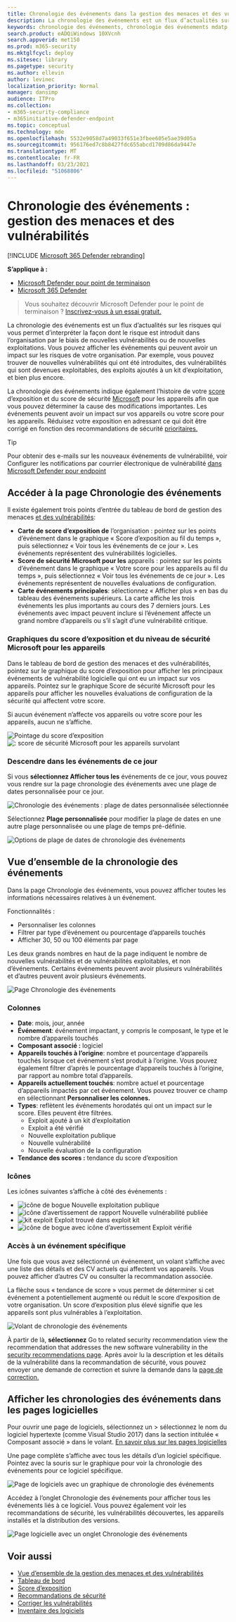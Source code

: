 ```yaml
---
title: Chronologie des événements dans la gestion des menaces et des vulnérabilités
description: La chronologie des événements est un flux d’actualités sur les risques qui vous permet d’interpréter la façon dont le risque est introduit dans l’organisation et les atténuations qui ont eu lieu pour le réduire.
keywords: chronologie des événements, chronologie des événements mdatp, chronologie des événements tvm mdatp, gestion des menaces et des vulnérabilités, Microsoft Defender pour point de terminaison
search.product: eADQiWindows 10XVcnh
search.appverid: met150
ms.prod: m365-security
ms.mktglfcycl: deploy
ms.sitesec: library
ms.pagetype: security
ms.author: ellevin
author: levinec
localization_priority: Normal
manager: dansimp
audience: ITPro
ms.collection:
- m365-security-compliance
- m365initiative-defender-endpoint
ms.topic: conceptual
ms.technology: mde
ms.openlocfilehash: 5532e9058d7a49033f651e3fbee605e5ae39d05a
ms.sourcegitcommit: 956176ed7c8b8427fdc655abcd1709d86da9447e
ms.translationtype: MT
ms.contentlocale: fr-FR
ms.lasthandoff: 03/23/2021
ms.locfileid: "51068806"
---
```

# <a name="event-timeline---threat-and-vulnerability-management"></a>Chronologie des événements : gestion des menaces et des vulnérabilités

[!INCLUDE [Microsoft 365 Defender rebranding](../../includes/microsoft-defender.md)]


**S’applique à :**
- [Microsoft Defender pour point de terminaison](https://go.microsoft.com/fwlink/?linkid=2154037)
- [Microsoft 365 Defender](https://go.microsoft.com/fwlink/?linkid=2118804)

>Vous souhaitez découvrir Microsoft Defender pour le point de terminaison ? [Inscrivez-vous à un essai gratuit.](https://www.microsoft.com/microsoft-365/windows/microsoft-defender-atp?ocid=docs-wdatp-portaloverview-abovefoldlink)

La chronologie des événements est un flux d’actualités sur les risques qui vous permet d’interpréter la façon dont le risque est introduit dans l’organisation par le biais de nouvelles vulnérabilités ou de nouvelles exploitations. Vous pouvez afficher les événements qui peuvent avoir un impact sur les risques de votre organisation. Par exemple, vous pouvez trouver de nouvelles vulnérabilités qui ont été introduites, des vulnérabilités qui sont devenues exploitables, des exploits ajoutés à un kit d’exploitation, et bien plus encore.

La chronologie des événements indique également l’histoire de votre [score](tvm-exposure-score.md) d’exposition et du score de sécurité [Microsoft](tvm-microsoft-secure-score-devices.md) pour les appareils afin que vous pouvez déterminer la cause des modifications importantes. Les événements peuvent avoir un impact sur vos appareils ou votre score pour les appareils. Réduisez votre exposition en adressant ce qui doit être corrigé en fonction des recommandations de sécurité [prioritaires.](tvm-security-recommendation.md)

>[!TIP]
>Pour obtenir des e-mails sur les nouveaux événements de vulnérabilité, voir Configurer les notifications par courrier électronique de vulnérabilité [dans Microsoft Defender pour endpoint](configure-vulnerability-email-notifications.md)

## <a name="navigate-to-the-event-timeline-page"></a>Accéder à la page Chronologie des événements

Il existe également trois points d’entrée du tableau de bord de gestion des menaces [et des vulnérabilités](tvm-dashboard-insights.md):

- **Carte de score d’exposition de** l’organisation : pointez sur les points d’événement dans le graphique « Score d’exposition au fil du temps », puis sélectionnez « Voir tous les événements de ce jour ». Les événements représentent des vulnérabilités logicielles.
- **Score de sécurité Microsoft pour les** appareils : pointez sur les points d’événement dans le graphique « Votre score pour les appareils au fil du temps », puis sélectionnez « Voir tous les événements de ce jour ». Les événements représentent de nouvelles évaluations de configuration.
- **Carte événements principales**: sélectionnez « Afficher plus » en bas du tableau des événements supérieurs. La carte affiche les trois événements les plus importants au cours des 7 derniers jours. Les événements avec impact peuvent inclure si l’événement affecte un grand nombre d’appareils ou s’il s’agit d’une vulnérabilité critique.

### <a name="exposure-score-and-microsoft-secure-score-for-devices-graphs"></a>Graphiques du score d’exposition et du niveau de sécurité Microsoft pour les appareils

Dans le tableau de bord de gestion des menaces et des vulnérabilités, pointez sur le graphique du score d’exposition pour afficher les principaux événements de vulnérabilité logicielle qui ont eu un impact sur vos appareils. Pointez sur le graphique Score de sécurité Microsoft pour les appareils pour afficher les nouvelles évaluations de configuration de la sécurité qui affectent votre score.

Si aucun événement n’affecte vos appareils ou votre score pour les appareils, aucun ne s’affiche.

![Pointage du score d’exposition ](images/tvm-event-timeline-exposure-score350.png) 
 ![ : score de sécurité Microsoft pour les appareils survolant](images/tvm-event-timeline-device-hover360.png)

### <a name="drill-down-to-events-from-that-day"></a>Descendre dans les événements de ce jour

Si vous **sélectionnez Afficher tous les** événements de ce jour, vous pouvez vous rendre sur la page chronologie des événements avec une plage de dates personnalisée pour ce jour.

![Chronologie des événements : plage de dates personnalisée sélectionnée](images/tvm-event-timeline-drilldown.png)

Sélectionnez **Plage personnalisée** pour modifier la plage de dates en une autre plage personnalisée ou une plage de temps pré-définie.

![Options de plage de dates de chronologie des événements](images/tvm-event-timeline-dates.png)

## <a name="event-timeline-overview"></a>Vue d’ensemble de la chronologie des événements

Dans la page Chronologie des événements, vous pouvez afficher toutes les informations nécessaires relatives à un événement. 

Fonctionnalités :

- Personnaliser les colonnes
- Filtrer par type d’événement ou pourcentage d’appareils touchés
- Afficher 30, 50 ou 100 éléments par page

Les deux grands nombres en haut de la page indiquent le nombre de nouvelles vulnérabilités et de vulnérabilités exploitables, et non d’événements. Certains événements peuvent avoir plusieurs vulnérabilités et d’autres peuvent avoir plusieurs événements.

![Page Chronologie des événements](images/tvm-event-timeline-overview-mixed-type.png)

### <a name="columns"></a>Colonnes

- **Date**: mois, jour, année
- **Événement**: événement impactant, y compris le composant, le type et le nombre d’appareils touchés
- **Composant associé :** logiciel
- **Appareils touchés à l’origine**: nombre et pourcentage d’appareils touchés lorsque cet événement s’est produit à l’origine. Vous pouvez également filtrer d’après le pourcentage d’appareils touchés à l’origine, par rapport au nombre total d’appareils.
- **Appareils actuellement touchés**: nombre actuel et pourcentage d’appareils impactés par cet événement. Vous pouvez trouver ce champ en sélectionnant **Personnaliser les colonnes.**
- **Types**: reflètent les événements horodatés qui ont un impact sur le score. Elles peuvent être filtrées.
    - Exploit ajouté à un kit d’exploitation
    - Exploit a été vérifié
    - Nouvelle exploitation publique
    - Nouvelle vulnérabilité
    - Nouvelle évaluation de la configuration
- **Tendance des scores :** tendance du score d’exposition

### <a name="icons"></a>Icônes

Les icônes suivantes s’affiche à côté des événements :

- ![icône de bogue](images/tvm-black-bug-icon.png) Nouvelle exploitation publique
- ![icône d’avertissement de rapport](images/report-warning-icon.png) Nouvelle vulnérabilité publiée
- ![kit exploit](images/bug-lightning-icon2.png) Exploit trouvé dans exploit kit
- ![icône de bogue avec icône d’avertissement](images/bug-caution-icon2.png) Exploit vérifié

### <a name="drill-down-to-a-specific-event"></a>Accès à un événement spécifique

Une fois que vous avez sélectionné un événement, un volant s’affiche avec une liste des détails et des CV actuels qui affectent vos appareils. Vous pouvez afficher d’autres CV ou consulter la recommandation associée.

La flèche sous « tendance de score » vous permet de déterminer si cet événement a potentiellement augmenté ou réduit le score d’exposition de votre organisation. Un score d’exposition plus élevé signifie que les appareils sont plus vulnérables à l’exploitation.

![Volant de chronologie des événements](images/tvm-event-timeline-flyout500.png)

À partir de là, **sélectionnez** Go to related security recommendation view the recommendation that addresses the new software vulnerability in the [security recommendations page](tvm-security-recommendation.md). Après avoir lu la description et les détails de la vulnérabilité dans la recommandation de sécurité, vous pouvez envoyer une demande de correction et suivre la demande dans la [page de correction.](tvm-remediation.md)  

## <a name="view-event-timelines-in-software-pages"></a>Afficher les chronologies des événements dans les pages logicielles

Pour ouvrir une page de logiciels, sélectionnez un > sélectionnez le nom du logiciel hypertexte (comme Visual Studio 2017) dans la section intitulée « Composant associé » dans le volant. [En savoir plus sur les pages logicielles](tvm-software-inventory.md#software-pages)

Une page complète s’affiche avec tous les détails d’un logiciel spécifique. Pointez avec la souris sur le graphique pour voir la chronologie des événements pour ce logiciel spécifique.

![Page de logiciels avec un graphique de chronologie des événements](images/tvm-event-timeline-software2.png)

Accédez à l’onglet Chronologie des événements pour afficher tous les événements liés à ce logiciel. Vous pouvez également voir les recommandations de sécurité, les vulnérabilités découvertes, les appareils installés et la distribution des versions.

![Page logicielle avec un onglet Chronologie des événements](images/tvm-event-timeline-software-pages.png)

## <a name="related-topics"></a>Voir aussi

- [Vue d’ensemble de la gestion des menaces et des vulnérabilités](next-gen-threat-and-vuln-mgt.md)
- [Tableau de bord](tvm-dashboard-insights.md)
- [Score d’exposition](tvm-exposure-score.md)
- [Recommandations de sécurité](tvm-security-recommendation.md)
- [Corriger les vulnérabilités](tvm-remediation.md)
- [Inventaire des logiciels](tvm-software-inventory.md)

